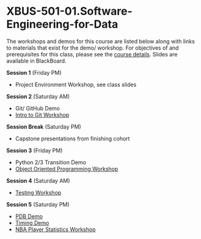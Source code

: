 # XBUS-501-01.Software-Engineering-for-Data

The workshops and demos for this course are listed below along with links to materials that exist for the demo/ workshop. For objectives of and prerequisites for this class, please see the [course details](https://github.com/georgetown-analytics/XBUS-501-01.Software-Engineering-for-Data/blob/master/xbus-501-01.software-engineering-for-data.md). Slides are available in BlackBoard.

**Session 1** (Friday PM)

* Project Environment Workshop, see class slides

**Session 2** (Saturday AM)

* Git/ GitHub Demo
* [Intro to Git Workshop](https://github.com/georgetown-analytics/XBUS-501-01.Software-Engineering-for-Data/tree/master/intro_to_git)

**Session Break** (Saturday PM)

* Capstone presentations from finishing cohort


**Session 3** (Friday PM)

* Python 2/3 Transition Demo
* [Object Oriented Programming Workshop](https://github.com/georgetown-analytics/XBUS-501-01.Software-Engineering-for-Data/tree/master/OOP_workshop)


**Session 4** (Saturday AM)

* [Testing Workshop](https://github.com/looselycoupled/xbus-501-test-workshop)

**Session 5** (Saturday PM)

* [PDB Demo](https://gist.github.com/looselycoupled/7fd8331ad5551b35c4c1)
* [Timing Demo](https://github.com/looselycoupled/xbus-501-timing-demonstrations)
* [NBA Player Statistics Workshop](https://github.com/georgetown-analytics/XBUS-501-01.Software-Engineering-for-Data/tree/master/nba)



